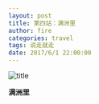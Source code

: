 ```yaml
---
layout: post
title: 第四站：满洲里
author: fire
categories: travel 
tags: 说走就走
date: 2017/6/1 22:00:00
---
```


![title](https://image.sideproject.cn/titlex/titlex_077.jpg)

**满洲里**

